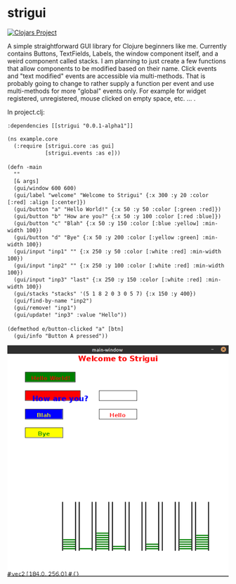 # strigui

[![Clojars Project](https://img.shields.io/clojars/v/strigui.svg)](https://clojars.org/strigui)

A simple straightforward GUI library for Clojure beginners like me. Currently contains Buttons, TextFields, Labels, the window component itself, and a weird component called stacks. I am planning to just create a few functions that allow components to be modified based on their name. 
Click events and "text modified" events are accessible via multi-methods.
That is probably going to change to rather supply a function per event and use
multi-methods for more "global" events only. For example for widget registered, unregistered, mouse clicked on empty space, etc. ... .

In project.clj:

```
:dependencies [[strigui "0.0.1-alpha1"]]
```

```
(ns example.core
  (:require [strigui.core :as gui]
            [strigui.events :as e]))

(defn -main
  ""
  [& args]
  (gui/window 600 600)
  (gui/label "welcome" "Welcome to Strigui" {:x 300 :y 20 :color [:red] :align [:center]})
  (gui/button "a" "Hello World!" {:x 50 :y 50 :color [:green :red]})
  (gui/button "b" "How are you?" {:x 50 :y 100 :color [:red :blue]})
  (gui/button "c" "Blah" {:x 50 :y 150 :color [:blue :yellow] :min-width 100})
  (gui/button "d" "Bye" {:x 50 :y 200 :color [:yellow :green] :min-width 100})
  (gui/input "inp1" "" {:x 250 :y 50 :color [:white :red] :min-width 100})
  (gui/input "inp2" "" {:x 250 :y 100 :color [:white :red] :min-width 100})
  (gui/input "inp3" "last" {:x 250 :y 150 :color [:white :red] :min-width 100})
  (gui/stacks "stacks" '(5 1 8 2 0 3 0 5 7) {:x 150 :y 400})
  (gui/find-by-name "inp2")
  (gui/remove! "inp1")
  (gui/update! "inp3" :value "Hello"))

(defmethod e/button-clicked "a" [btn]
  (gui/info "Button A pressed"))
```

![](resources/strigui-alpha1.png)
